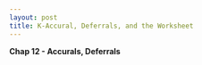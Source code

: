 ```yaml
---
layout: post
title: K-Accural, Deferrals, and the Worksheet
--- 
```


**Chap 12 - Accurals, Deferrals**
